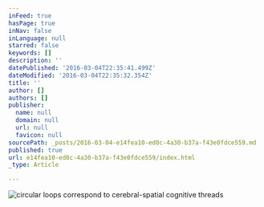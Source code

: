 ```yaml
---
inFeed: true
hasPage: true
inNav: false
inLanguage: null
starred: false
keywords: []
description: ''
datePublished: '2016-03-04T22:35:41.499Z'
dateModified: '2016-03-04T22:35:32.354Z'
title: ''
author: []
authors: []
publisher:
  name: null
  domain: null
  url: null
  favicon: null
sourcePath: _posts/2016-03-04-e14fea10-ed0c-4a30-b37a-f43e0fdce559.md
published: true
url: e14fea10-ed0c-4a30-b37a-f43e0fdce559/index.html
_type: Article

---
```

![circular loops correspond to cerebral-spatial cognitive threads](https://the-grid-user-content.s3-us-west-2.amazonaws.com/dcb390e8-a0a2-40b9-a51d-6d511fa95efb.jpg)